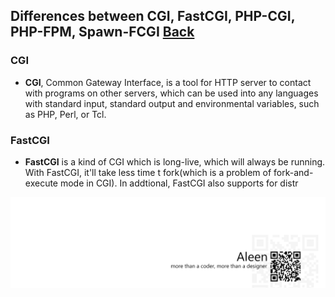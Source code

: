 ## Differences between CGI, FastCGI, PHP-CGI, PHP-FPM, Spawn-FCGI [Back](./qa.md)

### CGI

- **CGI**, Common Gateway Interface, is a tool for HTTP server to contact with programs on other servers, which can be used into any languages with standard input, standard output and environmental variables, such as PHP, Perl, or Tcl.

### FastCGI

- **FastCGI** is a kind of CGI which is long-live, which will always be running. With FastCGI, it'll take less time t fork(which is a problem of fork-and-execute mode in CGI). In addtional, FastCGI also supports for distr

<a href="http://aleen42.github.io/" target="_blank" ><img src="./../pic/tail.gif"></a>
